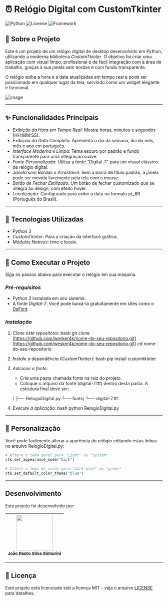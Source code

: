 # ⏰ Relógio Digital com CustomTkinter

![Python](https://img.shields.io/badge/Python-3.x-blue.svg)
![License](https://img.shields.io/badge/License-MIT-green.svg)
![Framework](https://img.shields.io/badge/Framework-CustomTkinter-purple.svg)

## 📖 Sobre o Projeto

Este é um projeto de um relógio digital de desktop desenvolvido em Python, utilizando a moderna biblioteca *CustomTkinter*. O objetivo foi criar uma aplicação com visual limpo, profissional e de fácil integração com a área de trabalho, graças à sua janela sem bordas e com fundo transparente.

O relógio exibe a hora e a data atualizadas em tempo real e pode ser posicionado em qualquer lugar da tela, servindo como um widget elegante e funcional.

![image](https://github.com/user-attachments/assets/54a5fc25-fe51-4b7c-b85d-adf131ddc1f6)

---

## ✨ Funcionalidades Principais

* *Exibição da Hora em Tempo Real:* Mostra horas, minutos e segundos (HH:MM:SS).
* *Exibição da Data Completa:* Apresenta o dia da semana, dia do mês, mês e ano em português.
* *Interface Moderna e Limpa:* Tema escuro por padrão e fundo transparente para uma integração suave.
* *Fonte Personalizada:* Utiliza a fonte "Digital-7" para um visual clássico de relógio digital.
* *Janela sem Bordas e Arrastável:* Sem a barra de título padrão, a janela pode ser movida livremente pela tela com o mouse.
* *Botão de Fechar Estilizado:* Um botão de fechar customizado que se integra ao design, com efeito hover.
* *Localização:* Configurado para exibir a data no formato pt_BR (Português do Brasil).

---

## 🔧 Tecnologias Utilizadas

* *Python 3*
* *CustomTkinter:* Para a criação da interface gráfica.
* *Módulos Nativos:* time e locale.

---

## 🚀 Como Executar o Projeto

Siga os passos abaixo para executar o relógio em sua máquina.

### *Pré-requisitos*

* *Python 3* instalado em seu sistema.
* A fonte *Digital-7*. Você pode baixá-la gratuitamente em sites como o [DaFont](https://www.dafont.com/digital-7.font).

### *Instalação*

1.  *Clone este repositório:*
    bash
    git clone [https://github.com/wesker4k/nome-do-seu-repositorio.git](https://github.com/wesker4k/nome-do-seu-repositorio.git)
    cd nome-do-seu-repositorio
    

2.  *Instale a dependência (CustomTkinter):*
    bash
    pip install customtkinter
    

3.  *Adicione a fonte:*
    * Crie uma pasta chamada fonts na raiz do projeto.
    * Coloque o arquivo da fonte (digital-7.ttf) dentro desta pasta. A estrutura final deve ser:
    
    /
    ├── RelogioDigital.py
    └── fonts/
        └── digital-7.ttf
    

4.  *Execute a aplicação:*
    bash
    python RelogioDigital.py
    

---

## 🎨 Personalização

Você pode facilmente alterar a aparência do relógio editando estas linhas no arquivo RelogioDigital.py:

```python
# Altere o tema geral para "Light" ou "System"
ctk.set_appearance_mode("Dark") 

# Altere o tema de cores para "dark-blue" ou "green"
ctk.set_default_color_theme("blue")

```
---

##  Desenvolvimento

Este projeto foi desenvolvido por:

| [<img src="https://avatars.githubusercontent.com/u/170688856?v=4" width=115><br><sub>João Pedro Silva Sinhorini </sub>](https://github.com/wesker4k) |
|:----------------------------------------------------------------------------------------------------------------------------------------------------------:|


---

## 📝 Licença

Este projeto está licenciado sob a licença MIT - veja o arquivo [LICENSE](LICENSE) para detalhes.
